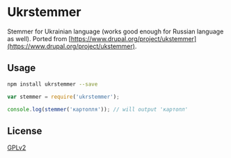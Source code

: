 # Ukrstemmer

Stemmer for Ukrainian language (works good enough for Russian language as well). Ported from [https://www.drupal.org/project/ukstemmer](https://www.drupal.org/project/ukstemmer).

## Usage

```bash
npm install ukrstemmer --save
```

```js
var stemmer = require('ukrstemmer');

console.log(stemmer('картопля')); // will output 'картопл'
```

## License

[GPLv2](http://www.gnu.org/licenses/old-licenses/gpl-2.0.en.html)
